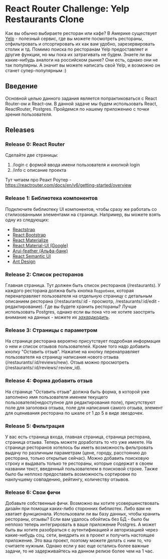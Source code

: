 # React Router Challenge: Yelp Restaurants Clone

Как вы обычно выбираете ресторан или кафе? В Америке существует [Yelp](https://www.yelp.com/search?cflt=restaurants&find_loc=San+Francisco%2C+CA) - полезный сервис, где вы можете посмотреть рестораны, отфильтровать и отсортировать их как вам удобно, зарезервировать столик и тд. Помимо поиска по ресторанам Yelp предоставляет и другие функции, но мы пока их затрагивать не будем. Знаете ли вы какие-нибудь аналоги на российском рынке? Они есть, однако они не так популярны. А значит вы можете написать свой Yelp, и возможно он станет супер-популярным :)

## Введение

Основной целью данного задания является попрактиковаться с React Router-ом и React-ом.
В данной задаче мы будем использовать React, ReactRouter, Postgres. Пройдемся по нашему приложению с точки зрения пользователя.

## Releases

### Release 0: React Router

Сделайте две страницы:

1. /login с формой ввода имени пользователя и кнопкой login
2. /info с описание проекта

Тут читаем про Реакт Роутер - https://reactrouter.com/docs/en/v6/getting-started/overview

### Release 1: Библиотека компонентов

Подключите библиотеку UI компонентов, чтобы сразу же работать со стилизованными элементами на странице. Например, вы можете взять одну из следующих: 
- [Reactstrap](https://reactstrap.github.io/)
- [React Bootstrap](https://react-bootstrap.github.io/)
- [React Materialize](https://react-materialize.github.io/#/)
- [React Material-UI (Google)](https://material-ui.com/)
- [Arui-feather (Альфа-банк)](https://github.com/alfa-laboratory/arui-feather)
- [React Semantic UI](https://react.semantic-ui.com/collections/form/)
- [Ant Design](https://ant.design/docs/react/getting-started)


### Release 2: Список ресторанов

Главная страница. Тут должен быть список ресторанов (/restaurants). У каждого ресторана должна быть кнопка `Подробнее`, которая перенаправляет пользователя на отдельную страницу с детальным описанием ресторана (/restaurants/:id - просмотр, /restaurants/:id/edit - редактирование). Где вы будете хранить рестораны? Лучше использовать Postgres, однако если вы пока что не хотите заострять внимание на данных - можете их [*захардкодить*](https://en.wikipedia.org/wiki/Hard_coding).

### Release 3: Страницы с параметром

На странице ресторана вероятно присутствует подробная информация о нем и список отзывов пользователей. Кроме того надо добавить кнопку "Оставить отзыв". Нажатие на кнопку перенаправляет пользователя на страницу написания нового отзыва (/restaurants/:id/reviews/new). Отзыв можно просмотреть (/restaurants/:id/reviews/:review_id).

### Release 4: Форма добавить отзыв

На странице "Оставить отзыв" должна быть форма, в которой уже заполнено имя пользователя именем текущего пользователя(недоступное для редактирования поле), присутствуют поле для заголовка отзыва, поле для написания самого отзыва, элемент для оценивания ресторана по шкале от 1 до 5 в виде звездочек.

### Release 5: Фильтрация

У вас есть страница входа, главная страница, страница ресторана, страница отзыва. Теперь можете доработать то что уже имеете. На странице ресторанов хотелось бы иметь возможность фильтровать выдачу по различным параметрам (цене, городу, расстоянию до ресторана, только открытые сейчас). Можно добавить поисковую строку и выдавать только те рестораны, которые содержат в своем названии текст, введенный пользователем в поисковой строке. Также было бы неплохо предоставить возможность сортировки по наилучшему совпадению, рейтингу, количеству отзывов.

### Release 6: Свои фичи

Добавьте собственные фичи. Возможно вы хотите усовершенствовать дизайн при помощи каких-либо сторонних библиотек. Либо вам не хватает функционала. Использовали ли вы базу данных, чтобы хранить рестораны, отзывы? Если вам удалось обойтись без БД - было бы неплохо теперь интегрировать в ваше приложение Postgres. А может быть вы хотите разобраться с аутентификацией и авторизацией через какие-нибудь соц. сети, внедрить их в проект и получить настоящее приложение. Это ваш проект, поэтому можете делать с ним то, что считаете нужным. Однако если у вас еще остались более важные задачи, то не задерживайтесь на данном релизе более чем на 1 час.
